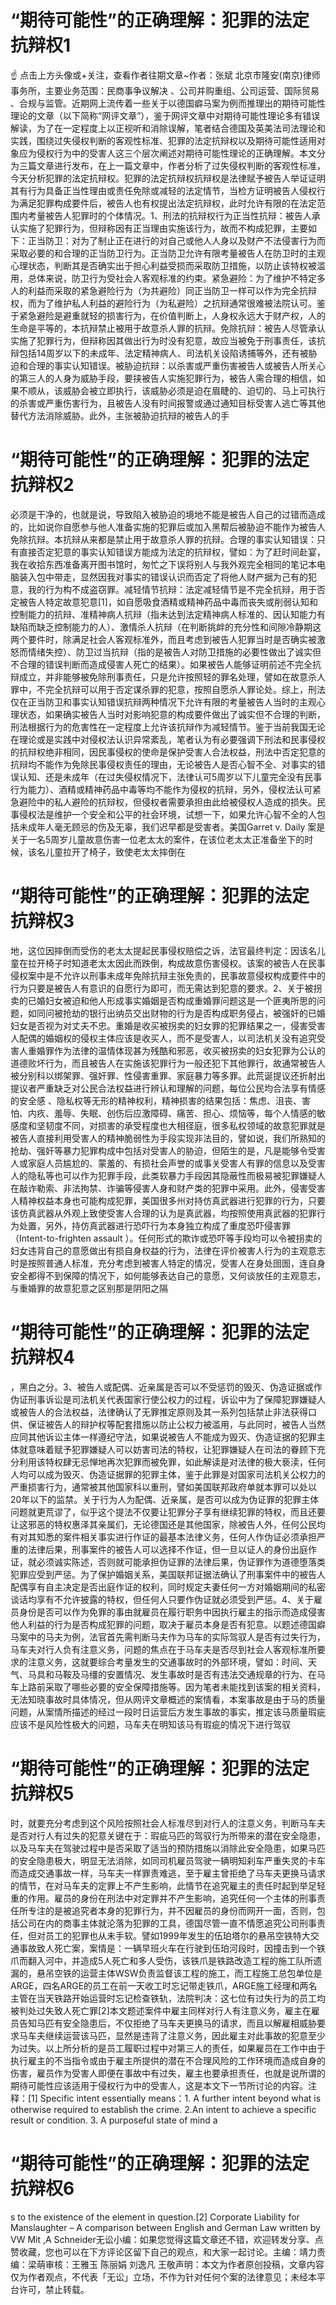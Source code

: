 # “期待可能性”的正确理解：犯罪的法定抗辩权1

☝ 点击上方头像或+关注，查看作者往期文章~作者：张斌 北京市隆安(南京)律师事务所，主要业务范围：民商事争议解决 、公司并购重组、公司运营、国际贸易 、合规与监管。近期网上流传着一些关于以德国癖马案为例而推理出的期待可能性理论的文章（以下简称“网评文章”），鉴于网评文章中对期待可能性理论多有错误解读，为了在一定程度上以正视听和消除误解，笔者结合德国及英美法司法理论和实践，围绕过失侵权判断的客观性标准、犯罪的法定抗辩权以及期待可能性适用对象应为侵权行为中的受害人这三个层次阐述对期待可能性理论的正确理解。本文分为三篇文章进行发布，在上一篇文章中，作者分析了过失侵权判断的客观性标准，今天分析犯罪的法定抗辩权。犯罪的法定抗辩权抗辩权是法律赋予被告人举证证明其有行为具备正当性理由或责任免除或减轻的法定情节，当检方证明被告人侵权行为满足犯罪构成要件后，被告人也有权提出法定抗辩权，此时允许有限的在法定范围内考量被告人犯罪时的个体情况。1、刑法的抗辩权行为正当性抗辩：被告人承认实施了犯罪行为，但辩称因有正当理由实施该行为，故而不构成犯罪，主要如下：正当防卫：对为了制止正在进行的对自己或他人人身以及财产不法侵害行为而采取必要的和合理的正当防卫行为。正当防卫允许有限考量被告人在防卫时的主观心理状态，判断其是否确实出于担心利益受损而采取防卫措施，以防止该特权被滥用，总体来说，防卫行为受社会人客观标准的约束。紧急避险：为了维护不特定多人的利益而采取的紧急避险行为（为共避险）同正当防卫一样可以作为完全抗辩权，而为了维护私人利益的避险行为（为私避险）之抗辩通常很难被法院认可。鉴于紧急避险是避重就轻的损害行为，在价值判断上，人身权永远大于财产权，人的生命是平等的，本抗辩禁止被用于故意杀人罪的抗辩。免除抗辩：被告人尽管承认实施了犯罪行为，但辩称因其做出行为时没有犯意，故应当被免于刑事责任，该抗辩包括14周岁以下的未成年、法定精神病人、司法机关设陷诱捕等外，还有被胁迫和合理的事实认知错误。被胁迫抗辩：以杀害或严重伤害被告人或被告人所关心的第三人的人身为威胁手段，要挟被告人实施犯罪行为，被告人需合理的相信，如果不顺从，该威胁会被立即执行，该威胁必须是迫在眉睫的、迫切的、马上可执行的杀害或严重伤害行为，且被告人没有时间报警或通过通知目标受害人逃亡等其他替代方法消除威胁。此外，主张被胁迫抗辩的被告人的手

# “期待可能性”的正确理解：犯罪的法定抗辩权2

必须是干净的，也就是说，导致陷入被胁迫的境地不能是被告人自己的过错而造成的，比如说你自愿参与他人准备实施的犯罪后或加入黑帮后被胁迫不能作为被告人免除抗辩。本抗辩从来都是禁止用于故意杀人罪的抗辩。合理的事实认知错误：只有直接否定犯意的事实认知错误方能成为法定的抗辩权，譬如：为了赶时间赴宴，我在收拾东西准备离开图书馆时，匆忙之下误将别人与我外观完全相同的笔记本电脑装入包中带走，显然因我对事实的错误认识而否定了将他人财产据为己有的犯意，我的行为构不成盗窃罪。减轻情节抗辩：法定减轻情节是不完全抗辩，用于否定被告人特定故意犯意[1]，如自愿吸食酒精或精神药品中毒而丧失或削弱认知和控制能力的抗辩、准精神病人抗辩（指未达到法定精神病人标准的、因认知能力有缺陷而缺乏控制能力的人）、激情杀人抗辩（在判断挑衅的充分性和间隙冷静期这两个要件时，除满足社会人客观标准外，而且考虑到被告人犯罪当时是否确实被激怒而情绪失控）、防卫过当抗辩（指的是被告人对防卫措施的必要性做出了诚实但不合理的错误判断而造成侵害人死亡的结果）。如果被告人能够证明前述不完全抗辩成立，并非能够被免除刑事责任，只是允许按照轻的罪名处理，譬如在故意杀人罪中，不完全抗辩可以用于否定谋杀罪的犯意，按照自愿杀人罪论处。综上，刑法仅在正当防卫和事实认知错误抗辩两种情况下允许有限的考量被告人当时的主观心理状态，如果确实被告人当时对影响犯意的构成要件做出了诚实但不合理的判断，刑法根据行为的危害性在一定程度上允许该抗辩作为减轻情节。鉴于当前我国无论在理论或是实践中对侵权法认识异常紊乱，笔者认为有必要强调下刑法和民事侵权的抗辩权绝非相同，因民事侵权的使命是保护受害人合法权益，刑法中否定犯意的抗辩均不能作为免除民事侵权责任的理由，无论被告人是否心智不全、对事实的错误认知、还是未成年（在过失侵权情况下，法律认可5周岁以下儿童完全没有民事行为能力）、酒精或精神药品中毒等均不能作为侵权的抗辩，另外，侵权法认可紧急避险中的私人避险的抗辩权，但侵权者需要承担由此给被侵权人造成的损失。民事侵权法是维护一个安全和公平的社会环境，试想一下，如果允许心智不全的人包括未成年人毫无顾忌的伤及无辜，我们迟早都是受害者。美国Garret v. Daily 案是关于一名5周岁儿童故意伤害一位老太太的案件，在该位老太太正准备坐下的时候，该名儿童拉开了椅子，致使老太太摔倒在

# “期待可能性”的正确理解：犯罪的法定抗辩权3

地，这位因摔倒而受伤的老太太提起民事侵权赔偿之诉，法官最终判定：因该名儿童在拉开椅子时知道老太太因此而跌倒，构成故意伤害侵权。该案的被告人在民事侵权案中是不允许以刑事未成年免除抗辩主张免责的，民事故意侵权构成要件中的行为只要是被告人有意识的自愿行为即可，而无需达到犯意的要求。2、关于被拐卖的已婚妇女被迫和他人形成事实婚姻是否构成重婚罪问题这是一个匪夷所思的问题，如同问被抢劫的银行出纳员交出财物的行为是否构成职务侵占，被强奸的已婚妇女是否视为对丈夫不忠。重婚是收买被拐卖的妇女罪的犯罪结果之一，侵害受害人配偶的婚姻权的侵权主体应该是收买人，而不是受害人，以司法机关没有追究受害人重婚罪作为法律的温情体现甚为残酷和邪恶，收买被拐卖的妇女犯罪为公认的道德败坏行为，而且被告人在实施该犯罪行为一般还犯下其他罪行，故通常被告人被分别科以绑架罪、强奸罪、性侵害重罪、家庭暴力等多罪。此荒诞提议还折射出提议者严重缺乏对公民合法权益进行辨认和理解的问题，每位公民均合法享有情感的安全感 、隐私权等无形的精神权利，精神损害的结果包括：焦虑、沮丧、害怕、内疚、羞辱、失眠、创伤后应激障碍、痛苦、担心、烦恼等，每个人情感的敏感度和坚韧度不同，对损害的承受程度也大相径庭，很多私权领域的故意犯罪就是被告人直接利用受害人的精神脆弱性为手段实现非法目的，譬如说，我们所熟知的抢劫、强奸等暴力犯罪构成中包括对受害人的胁迫，但陌生的是，凡是能够令受害人或家庭人员尴尬的、蒙羞的、有损社会声誉的或事关受害人有罪的信息以及受害人的隐私等也可以作为犯罪手段，此类软暴力手段因其隐蔽性而极易被犯罪嫌疑人在敲诈勒索、非法拘禁、诈骗等侵害人身和财产类的犯罪中采用。此外，侵害受害人精神权益本身也可能构成犯罪，美国很多州对持仿真武器进行犯罪的行为，只要该仿真武器从外观上致使受害人合理的认为是真武器，均按照使用真武器的犯罪行为处置，另外，持仿真武器进行恐吓行为本身独立构成了重度恐吓侵害罪（Intent-to-frighten assault ）。任何形式的欺诈或恐吓等手段均可以令被拐卖的妇女违背自己的意愿做出有损自身权益的行为，法律在评价被害人行为的主观意志时是按照普通人标准，充分考虑到被害人特定的情况，受害人在身处囹圄，连自身安全都得不到保障的情况下，如何能够表达自己的意愿，又何谈放任的主观意志，与重婚罪的故意犯意之区别那是阴阳之隔

# “期待可能性”的正确理解：犯罪的法定抗辩权4

，黑白之分。3、被告人或配偶、近亲属是否可以不受惩罚的毁灭、伪造证据或作伪证刑事诉讼是司法机关代表国家行使公权力的过程，诉讼中为了保障犯罪嫌疑人或被告人的合法权益，法律确认了无罪推定原则及其一系列包括禁止非法获得口供、保证被告人的辩护权等配套措施以防止公权力被滥用，与此同时，被告人当然应同其他诉讼主体一样遵纪守法，如果说被告人不能成为毁灭、伪造证据的犯罪主体就意味着赋予犯罪嫌疑人可以妨害司法的特权，让犯罪嫌疑人在司法的眷顾下充分利用该特权肆无忌惮地再次犯罪而被免罪，如此解读是对法律的极大亵渎，任何人均可以成为毁灭、伪造证据罪的犯罪主体，鉴于此罪是对国家司法机关公权力的严重损害行为，通常被其他国家科以重刑，譬如美国联邦政府单就本罪可以处以20年以下的监禁。关于行为人为配偶、近亲属，是否可以成为伪证罪的犯罪主体问题就更荒谬了，似乎这个提法不仅要让犯罪分子享有继续犯罪的特权，而且还要让这邪恶的特权惠泽其亲属们，无论德国还是其他国家，除被告人外，任何公民均有对其知悉的案件相关事实进行作证的最基本法律义务，任何人作伪证必须承担严重的法律后果，刑事案件的被告人可以选择不作证，但一旦以证人的身份出庭作证，就必须诚实陈述，否则就可能承担伪证罪的法律后果，伪证罪作为道德堕落类犯罪应受到严惩。为了保护婚姻关系，美国联邦证据法确认了刑事案件中的被告人配偶享有自主决定是否出庭作证的权利，同时规定夫妻任何一方对婚姻期间的私密谈话均享有不允许披露的特权，但任何人只要作伪证就必须受到严惩。4、关于雇员身份是否可以作为免罪的事由就雇员在履行职务中因执行雇主的指示而造成侵害他人利益的行为是否构成犯罪的问题，取决于雇员本身是否有犯意。以题述德国癖马案中的马夫为例，法官首先需判断马夫作为马车的实际驾驭人是否有过失行为，马车夫对行人负有注意义务，问题的焦点在于马车夫是否尽到社会人客观标准所要求的注意义务，这就要综合考量发生的交通事故时的外部环境，譬如：时间、天气、马具和马鞍及马缰的安置情况、发生事故时是否有违法交通规章的行为、在马车上路前采取了哪些必要的安全保障措施等。因为笔者未能找到该案的相关资料，无法知晓事故时具体情况，但从网评文章概述的案情看，本案事故是由于马的质量问题，从案情所描述的经过一段时日运营后方发生事故的事实，推定该马质量瑕疵应该不是风险性极大的问题，马车夫在明知该马有瑕疵的情况下进行驾驭

# “期待可能性”的正确理解：犯罪的法定抗辩权5

时，就要充分考虑到这个风险按照社会人标准尽到对行人的注意义务，判断马车夫是否对行人有过失的犯意关键在于：瑕疵马匹的驾驭行为所带来的潜在安全隐患，以及马车夫在驾驶过程中是否采取了适当的预防措施以消除此安全隐患，如果马匹的安全隐患极大，明显无法消除，如同司机雇员驾驶一辆明知刹车严重失灵的卡车而造成交通事故一样，马车夫一样罪责难逃，至于雇主曾拒绝了马车夫更换马请求的情节，在对马车夫的定罪上不产生影响，此情节在追究雇主的责任时起到举足轻重的作用。雇员的身份在刑法中对定罪并不产生影响，追究任何一个主体的刑事责任所专注的是被追究者本身的犯罪行为，并不因雇员的身份而网开一面，否则，包括公司在内的商事主体就沦落为犯罪的工具，德国尽管一直不情愿追究公司刑事责任，但对员工的犯罪也从未手软。譬如1999年发生的伍珀塔尔的悬吊空铁特大交通事故致人死亡案，案情是：一辆早班火车在行驶到伍珀河段时，因撞击到一个铁爪而翻入河中，并造成5人死亡和多人受伤，该铁爪是铁路改造工程的施工队所遗漏的，悬吊空铁的运营主体WSW负责监督该工程的施工，而工程施工总包单位是ARGE，四名ARGE的员工在前一天收工时忘记带走铁爪，ARGE施工经理和两名主管在当天铁路开始运营时忘记检查铁轨，法院判决：这七位有过失行为的员工均被判处过失致人死亡罪[2]本文题述案件中雇主同样对行人有注意义务，雇主在雇员告知马匹有安全隐患后，不仅拒绝了马车夫更换马的请求，而且以解雇相威胁要求马车夫继续运营该马匹，显然是违背了注意义务，因此雇主对此事故的犯意至少为过失。以上所分析的是员工履职过程中对第三人的责任，如果雇员在工作中由于执行雇主的不当指令或由于雇主所提供的潜在不合理风险的工作环境而造成自身的伤害，雇员作为受害人即便在事故中有过失，雇主也要承担责任，也就是说所谓的期待可能性应该适用于侵权行为中的受害人，这是本文下一节所讨论的内容。注释：[1] Specific intent essentially means：1. A further intent beyond what is otherwise required to establish the crime. 2.An intent to achieve a specific result or condition. 3. A purposeful state of mind a

# “期待可能性”的正确理解：犯罪的法定抗辩权6

s to the existence of the element in question.[2] Corporate Liability for Manslaughter – A comparison between English and German Law written by VW Mit ,A Schneider无讼小编：如果您觉得这篇文章还不错，欢迎转发分享、点赞收藏，您也可以在下方评论区留下自己的观点，和大家一起讨论。主编：靖力责编：梁萌审核：王雅玉 陈丽娟 刘逸凡 王敬声明：本文为作者原创投稿，文章内容仅为作者观点，不代表「无讼」立场，不作为针对任何个案的法律意见；未经本平台许可，禁止转载。

